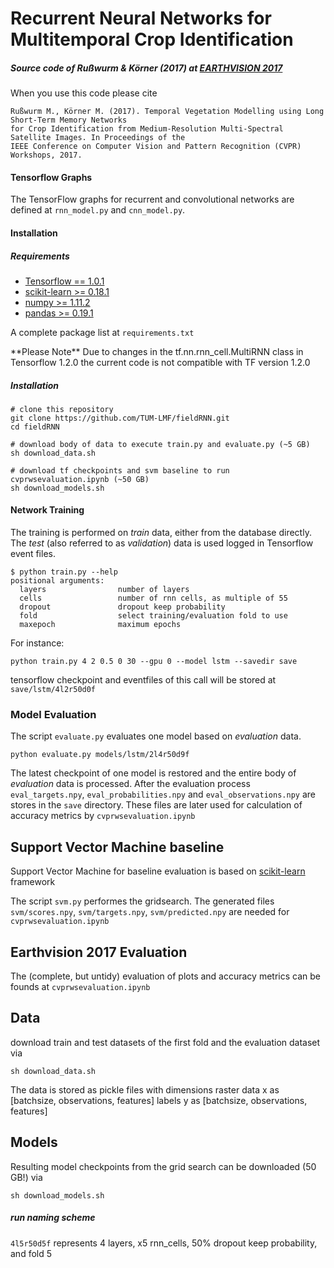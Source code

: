 # Recurrent Neural Networks for Multitemporal Crop Identification

##### Source code of Rußwurm & Körner (2017) at [EARTHVISION 2017](https://www.grss-ieee.org/earthvision2017/)

When you use this code please cite
```
Rußwurm M., Körner M. (2017). Temporal Vegetation Modelling using Long Short-Term Memory Networks
for Crop Identification from Medium-Resolution Multi-Spectral Satellite Images. In Proceedings of the
IEEE Conference on Computer Vision and Pattern Recognition (CVPR) Workshops, 2017.
```

#### Tensorflow Graphs
The TensorFlow graphs for recurrent and convolutional networks are defined at ```rnn_model.py``` and ```cnn_model.py```.

#### Installation

##### Requirements

* [Tensorflow == 1.0.1](https://www.tensorflow.org/)
* [scikit-learn >= 0.18.1](http://scikit-learn.org/stable/)
* [numpy >= 1.11.2](http://www.numpy.org/)
* [pandas >= 0.19.1](http://pandas.pydata.org/)

A complete package list at ```requirements.txt```

<div class="alert alert-warning">
**Please Note** Due to changes in the tf.nn.rnn_cell.MultiRNN class in Tensorflow 1.2.0 the current code is not compatible with TF version 1.2.0
</div>

##### Installation
```
# clone this repository
git clone https://github.com/TUM-LMF/fieldRNN.git
cd fieldRNN

# download body of data to execute train.py and evaluate.py (~5 GB)
sh download_data.sh

# download tf checkpoints and svm baseline to run cvprwsevaluation.ipynb (~50 GB)
sh download_models.sh
```

#### Network Training
The training is performed on *train* data, either from the database directly. The *test* (also referred to as *validation*) data is used logged in Tensorflow event files.

```
$ python train.py --help
positional arguments:
  layers                number of layers
  cells                 number of rnn cells, as multiple of 55
  dropout               dropout keep probability
  fold                  select training/evaluation fold to use
  maxepoch              maximum epochs

```

For instance:
```
python train.py 4 2 0.5 0 30 --gpu 0 --model lstm --savedir save
```
tensorflow checkpoint and eventfiles of this call will be stored at ```save/lstm/4l2r50d0f```

### Model Evaluation
The script ```evaluate.py``` evaluates one model based on *evaluation* data.

```
python evaluate.py models/lstm/2l4r50d9f
```
The latest checkpoint of one model is restored and the entire body of *evaluation* data is processed.
After the evaluation process ```eval_targets.npy```, ```eval_probabilities.npy``` and ```eval_observations.npy``` are stores in the ```save``` directory.
These files are later used for calculation of accuracy metrics by ```cvprwsevaluation.ipynb```

## Support Vector Machine baseline
Support Vector Machine for baseline evaluation is based on [scikit-learn](http://scikit-learn.org/stable/) framework

The script ```svm.py``` performes the gridsearch.
The generated files ```svm/scores.npy```, ```svm/targets.npy```,  ```svm/predicted.npy``` are needed for ```cvprwsevaluation.ipynb```

## Earthvision 2017 Evaluation

The (complete, but untidy) evaluation of plots and accuracy metrics can be founds at ```cvprwsevaluation.ipynb```

## Data

download train and test datasets of the first fold and the evaluation dataset via
```
sh download_data.sh
```

The data is stored as pickle files with dimensions 
raster data x as [batchsize, observations, features]
labels y as [batchsize, observations, features]

## Models

Resulting model checkpoints from the grid search can be downloaded (50 GB!) via 
```
sh download_models.sh
```

##### run naming scheme
```4l5r50d5f``` represents 4 layers, x5 rnn_cells, 50% dropout keep probability, and fold 5

